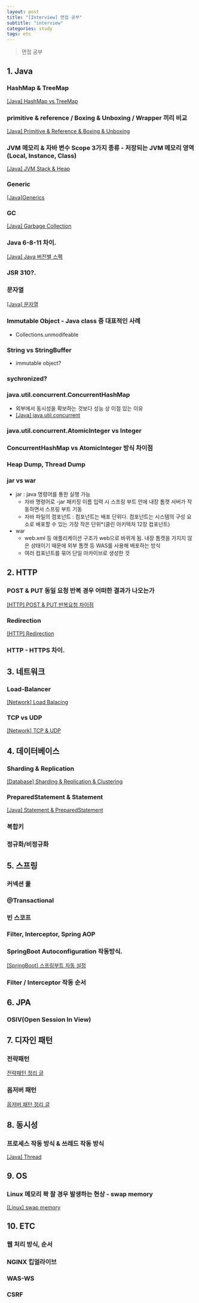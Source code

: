 ```yaml
---
layout: post
title: "[Interview] 면접 공부"
subtitle: "interview"
categories: study
tags: etc
---
```

> 면접 공부  

## 1. Java
### HashMap & TreeMap
[[Java] HashMap vs TreeMap](/study/2021/05/24/Java-HashMap-vs-TreeMap)
### primitive & reference / Boxing & Unboxing / Wrapper 끼리 비교
[[Java] Primitive & Reference & Boxing & Unboxing](/study/2021/05/24/Java-Primitive-&-Reference-&-Boxing-&-Unboxing)
### JVM 메모리 & 자바 변수 Scope 3가지 종류 - 저장되는 JVM 메모리 영역 (Local, Instance, Class)
[[Java] JVM Stack & Heap](/study/2021/05/24/Java-JVM-Stack-&-Heap)
### Generic
[[Java]Generics](/study/2020/10/26/Java-Generics)
### GC
[[Java] Garbage Collection](/study/2021/05/14/Java-Garbage-Collection/)
### Java 6-8-11 차이.
[[Java] Java 버전별 스펙](/study/2021/06/07/Java-Java-버전별-스펙)
### JSR 310?.
### 문자열
[[Java] 문자열](/study/2021/06/04/Java-문자열)

### Immutable Object - Java class 중 대표적인 사례
- Collections.unmodifeable

### String vs StringBuffer
- immutable object?

### sychronized?

### java.util.concurrent.ConcurrentHashMap
- 외부에서 동시성을 확보하는 것보다 성능 상 이점 있는 이유
- [[Java] java.util.concurrent](/study/2021/08/16/Java-java.util.concurrent)

### java.util.concurrent.AtomicInteger vs Integer 
### ConcurrentHashMap vs AtomicInteger 방식 차이점
### Heap Dump, Thread Dump
### jar vs war
- jar : java 명령어를 통한 실행 가능
    - 자바 명령어로 -jar 패키징 이름 입력 시 스프링 부트 안에 내장 톰캣 서버가 작동하면서 스프링 부트 기동
    - 자바 파일의 컴포넌트 : 컴포넌트는 배포 단위다. 컴포넌트는 시스템의 구성 요소로 배포할 수 있는 가장 작은 단위*(클린 아키텍처 12장 컴포넌트)
- war
    - web.xml 등 애플리케이션 구조가 web으로 바뀌게 됨. 내장 톰캣을 가지지 않은 상태이기 때문에 외부 톰캣 등 WAS를 사용해 배포하는 방식
    - 여러 컴포넌트를 묶어 단일 아카이브로 생성한 것



## 2. HTTP
### POST & PUT 동일 요청 반복 경우 어떠한 결과가 나오는가
[[HTTP] POST & PUT 반복요청 차이점](/study/2021/05/28/HTTP-POST-&-PUT-반복요청-차이점)
### Redirection
[[HTTP] Redirection](/study/2021/05/28/HTTP-Redirection)
### HTTP - HTTPS 차이.



## 3. 네트워크
### Load-Balancer
[[Network] Load Balacing](/study/2021/05/24/Network-Load-Balacing)
### TCP vs UDP
[[Network] TCP & UDP](/study/2021/05/24/Network-TCP-&-UDP)



## 4. 데이터베이스
### Sharding & Replication
[[Database] Sharding & Replication & Clustering](/study/2021/06/01/Database-Sharding-&-Replication-&-Clustering)
### PreparedStatement & Statement
[[Java] Statement & PreparedStatement](/study/2021/05/24/Java-Statement-&-PreparedStatement)
### 복합키
### 정규화/비정규화



## 5. 스프링
### 커넥션 풀
### @Transactional
### 빈 스코프
### Filter, Interceptor, Spring AOP
### SpringBoot Autoconfiguration 작동방식.
[[SpringBoot] 스프링부트 자동 설정](/study/2021/06/04/SpringBoot-스프링부트-자동-설정)
### Filter / Interceptor 작동 순서

## 6. JPA
### OSIV(Open Session In View)

## 7. 디자인 패턴
### 전략패턴
[전략패턴 정리 글](https://github.com/BryceYangS/Java/blob/main/DesignPattern/posting/1_Strategy_Pattern.md)
### 옵저버 패턴
[옵저버 패턴 정리 글](https://github.com/BryceYangS/Java/blob/main/DesignPattern/posting/2_Observer.md)



## 8. 동시성
### 프로세스 작동 방식 & 쓰레드 작동 방식
[[Java] Thread](/study/2021/02/22/Java-Thread/)



## 9. OS
### Linux 메모리 꽉 찰 경우 발생하는 현상 - swap memory
[[Linux] swap memory](/study/2021/06/05/Linux-swap-memory/)

## 10. ETC
### 웹 처리 방식, 순서
### NGINX 킵얼라이브
### WAS-WS
### CSRF